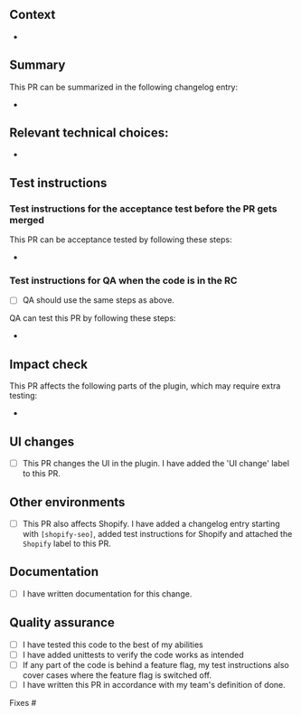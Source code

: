 ## Context
<!--
What do we want to achieve with this PR? Why did we write this code?
-->

*

## Summary

<!--
Attach one of the following labels to the PR: `changelog: bugfix`, `changelog: enhancement`, `changelog: other`, `changelog: non-user-facing`.
If the changelog item is a bugfix, please use the following sentence structure: Fixes a bug where ... would ... (when ...).
If the changelog item is meant for the changelog of another add-on, start your changelog item with the name of that add-on's repo between square brackets, for example: * [wordpress-seo-premium] Fixes a bug where ....
If the changelog items is meant for the changelog of a javascript package, specify between square brackets in which package changelog the item should be included, for example: * [@yoast/components] Fixes a bug where ....
If the same changelog item is applicable to multiple changelogs/add-ons, add a separate changelog item for all of them.
-->
This PR can be summarized in the following changelog entry:

*

## Relevant technical choices:

*

## Test instructions
<!--
Please follow these guidelines when creating test instructions:
- Please provide step-by-step instructions how to reproduce the issue, if applicable.
- Write step-by-step test instructions aimed at non-tech-savvy users, even if the PR is not user-facing.
-->
### Test instructions for the acceptance test before the PR gets merged
This PR can be acceptance tested by following these steps:

*


### Test instructions for QA when the code is in the RC
<!--
Sometimes some steps from the test instructions for the acceptance test aren't relevant anymore once the code has been merged or the feature is complete. If that is the case, do not check the checkbox below.
QA is our Quality Assurance team. The RC is the release candidate zip that is tested before a release 
-->

* [ ] QA should use the same steps as above.

<!--
If the above checkbox has not been checked, write down all steps QA should take to test this PR, not only the difference with the acceptance test steps. If QA should use the test instructions specified on the epic, paste a link to the relevant comment on the epic.
-->
QA can test this PR by following these steps:

*

## Impact check
<!--
Sometimes PRs have a bigger impact than is suggested in the user-facing changes. In such cases,
additional (regression) testing might be necessary. To make it clear what parts might need additional testing, please outline which parts of the plugin have been impacted by this PR.
-->
This PR affects the following parts of the plugin, which may require extra testing:

*

## UI changes

* [ ] This PR changes the UI in the plugin. I have added the 'UI change' label to this PR.

## Other environments

* [ ] This PR also affects Shopify. I have added a changelog entry starting with `[shopify-seo]`, added test instructions for Shopify and attached the `Shopify` label to this PR.

## Documentation

* [ ] I have written documentation for this change.

## Quality assurance

* [ ] I have tested this code to the best of my abilities
* [ ] I have added unittests to verify the code works as intended
* [ ] If any part of the code is behind a feature flag, my test instructions also cover cases where the feature flag is switched off.
* [ ] I have written this PR in accordance with my team's definition of done.

Fixes #
